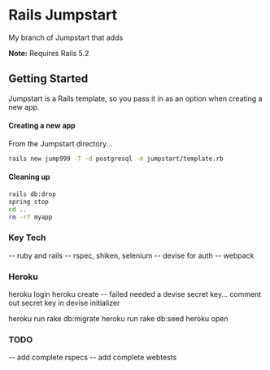 # Rails Jumpstart

My branch of Jumpstart that adds 

**Note:** Requires Rails 5.2

## Getting Started

Jumpstart is a Rails template, so you pass it in as an option when creating a new app.

#### Creating a new app

From the Jumpstart directory...

```bash
rails new jump999 -T -d postgresql -m jumpstart/template.rb
```

#### Cleaning up

```bash
rails db:drop
spring stop
cd ..
rm -rf myapp
```

### Key Tech

-- ruby and rails
-- rspec, shiken, selenium
-- devise for auth
-- webpack 


### Heroku
heroku login
heroku create
-- failed needed a devise secret key... comment out secret key in devise initializer

heroku run rake db:migrate
heroku run rake db:seed
heroku open


### TODO

-- add complete rspecs
-- add complete webtests